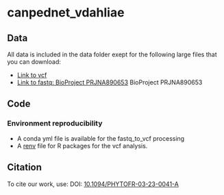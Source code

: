 # canpednet_vdahliae

## Data

All data is included in the data folder exept for the following large files that you can download:
- [Link to vcf](https://datadryad.org/stash/dataset/doi:10.5061/dryad.g79cnp5v0)
- [Link to fastq: BioProject PRJNA890653](https://www.ncbi.nlm.nih.gov/bioproject/?term=PRJNA890653) BioProject PRJNA890653

## Code



### Environment reproducibility

- A conda yml file is available for the fastq_to_vcf processing
- A [renv](https://rstudio.github.io/renv/articles/renv.html) file for R packages for the vcf analysis.

## Citation


To cite our work, use:
DOI: [10.1094/PHYTOFR-03-23-0041-A](https://doi.org/10.1094/PHYTOFR-03-23-0041-A)
